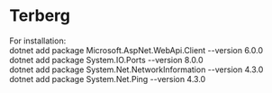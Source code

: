 # Terberg

For installation: <br>
dotnet add package Microsoft.AspNet.WebApi.Client --version 6.0.0 <br>
dotnet add package System.IO.Ports --version 8.0.0 <br>
dotnet add package System.Net.NetworkInformation --version 4.3.0 <br>
dotnet add package System.Net.Ping --version 4.3.0<br>
